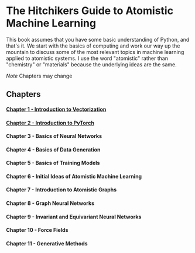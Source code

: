 # The Hitchikers Guide to Atomistic Machine Learning

This book assumes that you have some basic understanding of Python, and that's it. We start with the basics of computing and work our way up the mountain to discuss some of the most relevant topics in machine learning applied to atomistic systems. I use the word "atomistic" rather than "chemistry" or "materials" because the underlying ideas are the same.

*Note* Chapters may change

## Chapters
#### [Chapter 1 - Introduction to Vectorization](https://github.com/kryczko/atomistic_machine_learning_guide/blob/main/Chapter%201%20-%20Introduction%20to%20Vectorization.md)
#### [Chapter 2 - Introduction to PyTorch](https://github.com/kryczko/atomistic_machine_learning_guide/blob/main/Chapter%202%20-%20Introduction%20to%20Pytorch.md)
#### Chapter 3 - Basics of Neural Networks
#### Chapter 4 - Basics of Data Generation
#### Chapter 5 - Basics of Training Models
#### Chapter 6 - Initial Ideas of Atomistic Machine Learning
#### Chapter 7 - Introduction to Atomistic Graphs
#### Chapter 8 - Graph Neural Networks
#### Chapter 9 - Invariant and Equivariant Neural Networks
#### Chapter 10 - Force Fields
#### Chapter 11 - Generative Methods


